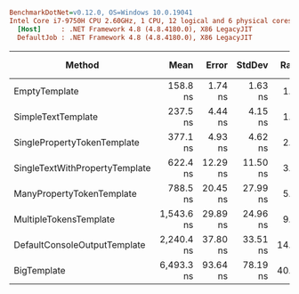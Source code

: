 ``` ini

BenchmarkDotNet=v0.12.0, OS=Windows 10.0.19041
Intel Core i7-9750H CPU 2.60GHz, 1 CPU, 12 logical and 6 physical cores
  [Host]     : .NET Framework 4.8 (4.8.4180.0), X86 LegacyJIT
  DefaultJob : .NET Framework 4.8 (4.8.4180.0), X86 LegacyJIT


```
|                         Method |       Mean |    Error |   StdDev | Ratio | RatioSD |  Gen 0 | Gen 1 | Gen 2 | Allocated |
|------------------------------- |-----------:|---------:|---------:|------:|--------:|-------:|------:|------:|----------:|
|                  EmptyTemplate |   158.8 ns |  1.74 ns |  1.63 ns |  1.00 |    0.00 | 0.0288 |     - |     - |     152 B |
|             SimpleTextTemplate |   237.5 ns |  4.44 ns |  4.15 ns |  1.50 |    0.03 | 0.0501 |     - |     - |     264 B |
|    SinglePropertyTokenTemplate |   377.1 ns |  4.93 ns |  4.62 ns |  2.37 |    0.04 | 0.0625 |     - |     - |     328 B |
| SingleTextWithPropertyTemplate |   622.4 ns | 12.29 ns | 11.50 ns |  3.92 |    0.06 | 0.1183 |     - |     - |     625 B |
|      ManyPropertyTokenTemplate |   788.5 ns | 20.45 ns | 27.99 ns |  5.01 |    0.23 | 0.1259 |     - |     - |     665 B |
|         MultipleTokensTemplate | 1,543.6 ns | 29.89 ns | 24.96 ns |  9.73 |    0.18 | 0.2213 |     - |     - |    1166 B |
|   DefaultConsoleOutputTemplate | 2,240.4 ns | 37.80 ns | 33.51 ns | 14.12 |    0.26 | 0.2785 |     - |     - |    1478 B |
|                    BigTemplate | 6,493.3 ns | 93.64 ns | 78.19 ns | 40.92 |    0.38 | 0.7935 |     - |     - |    4182 B |
